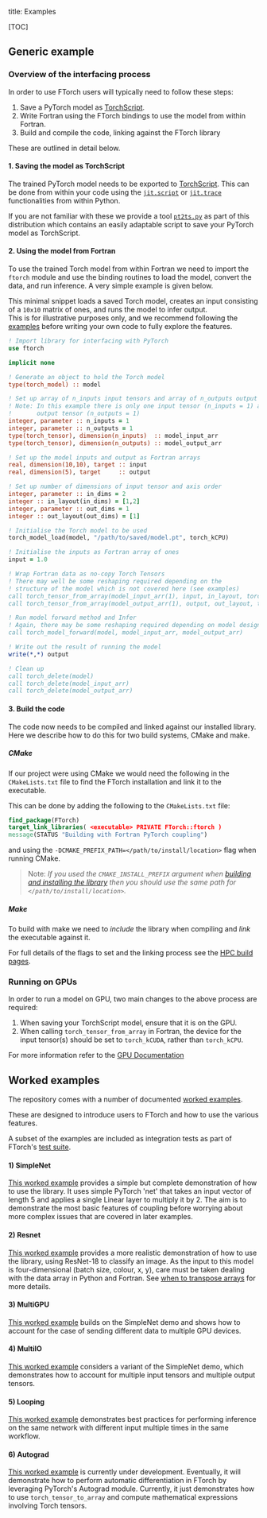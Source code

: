 title: Examples

[TOC]

## Generic example

### Overview of the interfacing process

In order to use FTorch users will typically need to follow these steps:

1. Save a PyTorch model as [TorchScript](https://pytorch.org/docs/stable/jit.html).
2. Write Fortran using the FTorch bindings to use the model from within Fortran.
3. Build and compile the code, linking against the FTorch library

These are outlined in detail below.

#### 1. Saving the model as TorchScript

The trained PyTorch model needs to be exported to
[TorchScript](https://pytorch.org/docs/stable/jit.html).
This can be done from within your code using the
[`jit.script`](https://pytorch.org/docs/stable/generated/torch.jit.script.html#torch.jit.script)
or
[`jit.trace`](https://pytorch.org/docs/stable/generated/torch.jit.trace.html#torch.jit.trace)
functionalities from within Python.

If you are not familiar with these we provide a tool
[`pt2ts.py`](https://github.com/Cambridge-ICCS/FTorch/blob/main/utils/pt2ts.py)
as part of this distribution which contains an easily adaptable script to save your
PyTorch model as TorchScript.

#### 2. Using the model from Fortran

To use the trained Torch model from within Fortran we need to import the `ftorch`
module and use the binding routines to load the model, convert the data,
and run inference.
A very simple example is given below.

This minimal snippet loads a saved Torch model, creates an input consisting of a
`10x10` matrix of ones, and runs the model to infer output.  
This is for illustrative purposes only, and we recommend following the
[examples](https://github.com/Cambridge-ICCS/FTorch/tree/main/examples)
before writing your own code to fully explore the features.

```fortran
! Import library for interfacing with PyTorch
use ftorch

implicit none

! Generate an object to hold the Torch model
type(torch_model) :: model

! Set up array of n_inputs input tensors and array of n_outputs output tensors
! Note: In this example there is only one input tensor (n_inputs = 1) and one
!       output tensor (n_outputs = 1)
integer, parameter :: n_inputs = 1
integer, parameter :: n_outputs = 1
type(torch_tensor), dimension(n_inputs)  :: model_input_arr
type(torch_tensor), dimension(n_outputs) :: model_output_arr

! Set up the model inputs and output as Fortran arrays
real, dimension(10,10), target :: input
real, dimension(5), target     :: output

! Set up number of dimensions of input tensor and axis order
integer, parameter :: in_dims = 2
integer :: in_layout(in_dims) = [1,2]
integer, parameter :: out_dims = 1
integer :: out_layout(out_dims) = [1]

! Initialise the Torch model to be used
torch_model_load(model, "/path/to/saved/model.pt", torch_kCPU)

! Initialise the inputs as Fortran array of ones
input = 1.0

! Wrap Fortran data as no-copy Torch Tensors
! There may well be some reshaping required depending on the 
! structure of the model which is not covered here (see examples)
call torch_tensor_from_array(model_input_arr(1), input, in_layout, torch_kCPU)
call torch_tensor_from_array(model_output_arr(1), output, out_layout, torch_kCPU)

! Run model forward method and Infer
! Again, there may be some reshaping required depending on model design
call torch_model_forward(model, model_input_arr, model_output_arr)

! Write out the result of running the model
write(*,*) output

! Clean up
call torch_delete(model)
call torch_delete(model_input_arr)
call torch_delete(model_output_arr)
```

#### 3. Build the code

The code now needs to be compiled and linked against our installed library.
Here we describe how to do this for two build systems, CMake and make.

##### CMake
If our project were using CMake we would need the following in the `CMakeLists.txt`
file to find the FTorch installation and link it to the executable.

This can be done by adding the following to the `CMakeLists.txt` file:
```CMake
find_package(FTorch)
target_link_libraries( <executable> PRIVATE FTorch::ftorch )
message(STATUS "Building with Fortran PyTorch coupling")
```
and using the `-DCMAKE_PREFIX_PATH=</path/to/install/location>` flag when running CMake.  

> Note: _If you used the `CMAKE_INSTALL_PREFIX` argument when
> [building and installing the library](https://cambridge-iccs.github.io/FTorch/page/cmake.html)
> then you should use the same path for `</path/to/install/location>`._

##### Make
To build with make we need to _include_ the library when compiling and _link_ the
executable against it.

For full details of the flags to set and the linking process see the
[HPC build pages](page/hpc.html).

### Running on GPUs

In order to run a model on GPU, two main changes to the above process are required:

1. When saving your TorchScript model, ensure that it is on the GPU.
2. When calling `torch_tensor_from_array` in Fortran, the device for the input
   tensor(s) should be set to `torch_kCUDA`, rather than `torch_kCPU`.

For more information refer to the [GPU Documentation](gpu.html)

## Worked examples

The repository comes with a number of documented
[worked examples](https://github.com/Cambridge-ICCS/FTorch/tree/main/examples).

These are designed to introduce users to FTorch and how to use the various features.

A subset of the examples are included as integration tests as part of FTorch's
[test suite](testing.html).

#### 1) SimpleNet

[This worked example](https://github.com/Cambridge-ICCS/FTorch/tree/main/examples/1_SimpleNet)
provides a simple but complete demonstration of how to use the library.
It uses simple PyTorch 'net' that takes an input vector of length 5 and applies a single
Linear layer to multiply it by 2.
The aim is to demonstrate the most basic features of coupling before worrying about
more complex issues that are covered in later examples.

#### 2) Resnet

[This worked example](https://github.com/Cambridge-ICCS/FTorch/tree/main/examples/2_ResNet18)
provides a more realistic demonstration of how to use the library,
using ResNet-18 to classify an image.
As the input to this model is four-dimensional (batch size, colour, x, y),
care must be taken dealing with the data array in Python and Fortran.
See [when to transpose arrays](transposing.html) for more details.

#### 3) MultiGPU

[This worked example](https://github.com/Cambridge-ICCS/FTorch/tree/main/examples/3_MultiGPU)
builds on the SimpleNet demo and shows how to account for the case of sending different
data to multiple GPU devices.

#### 4) MultiIO

[This worked example](https://github.com/Cambridge-ICCS/FTorch/tree/main/examples/4_MultiIO)
considers a variant of the SimpleNet demo, which demonstrates how to account for
multiple input tensors and multiple output tensors.

#### 5) Looping

[This worked example](https://github.com/Cambridge-ICCS/FTorch/tree/main/examples/5_Looping)
demonstrates best practices for performing inference on the same network with
different input multiple times in the same workflow.

#### 6) Autograd

[This worked example](https://github.com/Cambridge-ICCS/FTorch/tree/main/examples/6_Autograd)
is currently under development. Eventually, it will demonstrate how to perform
automatic differentiation in FTorch by leveraging PyTorch's Autograd module.
Currently, it just demonstrates how to use `torch_tensor_to_array` and compute
mathematical expressions involving Torch tensors.
